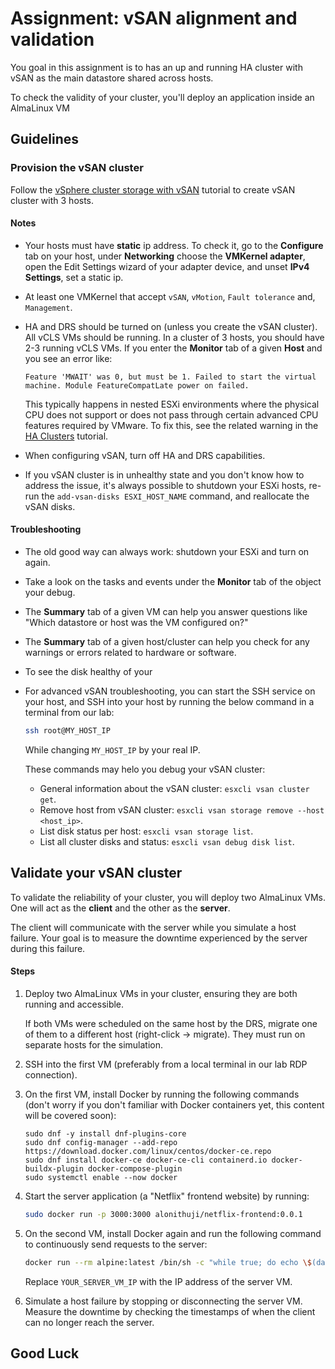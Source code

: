 # Assignment: vSAN alignment and validation

You goal in this assignment is to has an up and running HA cluster with vSAN as the main datastore shared across hosts. 

To check the validity of your cluster, you'll deploy an application inside an AlmaLinux VM

## Guidelines 

### Provision the vSAN cluster

Follow the [vSphere cluster storage with vSAN](vcenter_storage.md) tutorial to create vSAN cluster with 3 hosts. 

#### Notes

- Your hosts must have **static** ip address. To check it, go to the **Configure** tab on your host, under **Networking** choose the **VMKernel adapter**, open the Edit Settings wizard of your adapter device, and unset **IPv4 Settings**, set a static ip. 
- At least one VMKernel that accept `vSAN`, `vMotion`, `Fault tolerance` and, `Management`. 
- HA and DRS should be turned on (unless you create the vSAN cluster). 
  All vCLS VMs should be running. In a cluster of 3 hosts, you should have 2-3 running vCLS VMs. 
  If you enter the **Monitor** tab of a given **Host** and you see an error like: 

  ```text
  Feature 'MWAIT' was 0, but must be 1. Failed to start the virtual machine. Module FeatureCompatLate power on failed. 
  ```
  
  This typically happens in nested ESXi environments where the physical CPU does not support or does not pass through certain advanced CPU features required by VMware.
  To fix this, see the related warning in the [HA Clusters](vsphere_ha_clusters.md) tutorial.
- When configuring vSAN, turn off HA and DRS capabilities.
- If you vSAN cluster is in unhealthy state and you don't know how to address the issue, 
  it's always possible to shutdown your ESXi hosts, re-run the `add-vsan-disks ESXI_HOST_NAME` command, and reallocate the vSAN disks.  

#### Troubleshooting 

- The old good way can always work: shutdown your ESXi and turn on again. 
- Take a look on the tasks and events under the **Monitor** tab of the object your debug. 
- The **Summary** tab of a given VM can help you answer questions like "Which datastore or host was the VM configured on?"
- The **Summary** tab of a given host/cluster can help you check for any warnings or errors related to hardware or software. 
- To see the disk healthy of your 
- For advanced vSAN troubleshooting, you can start the SSH service on your host, and SSH into your host by running the below command in a terminal from our lab:

  ```bash
  ssh root@MY_HOST_IP
  ```
  
  While changing `MY_HOST_IP` by your real IP. 
  
  These commands may helo you debug your vSAN cluster:
   - General information about the vSAN cluster: `esxcli vsan cluster get`.
   - Remove host from vSAN cluster: `esxcli vsan storage remove --host <host_ip>`.
   - List disk status per host: `esxcli vsan storage list`.
   - List all cluster disks and status: `esxcli vsan debug disk list`.

## Validate your vSAN cluster

To validate the reliability of your cluster, you will deploy two AlmaLinux VMs.
One will act as the **client** and the other as the **server**.

The client will communicate with the server while you simulate a host failure.
Your goal is to measure the downtime experienced by the server during this failure.

#### Steps

1. Deploy two AlmaLinux VMs in your cluster, ensuring they are both running and accessible.

   If both VMs were scheduled on the same host by the DRS, migrate one of them to a different host (right-click -> migrate).
   They must run on separate hosts for the simulation.
2. SSH into the first VM (preferably from a local terminal in our lab RDP connection).
3. On the first VM, install Docker by running the following commands (don't worry if you don't familiar with Docker containers yet, this content will be covered soon):

   ```
   sudo dnf -y install dnf-plugins-core
   sudo dnf config-manager --add-repo https://download.docker.com/linux/centos/docker-ce.repo
   sudo dnf install docker-ce docker-ce-cli containerd.io docker-buildx-plugin docker-compose-plugin
   sudo systemctl enable --now docker
   ```

4. Start the server application (a "Netflix" frontend website) by running:

   ```bash
   sudo docker run -p 3000:3000 alonithuji/netflix-frontend:0.0.1
   ```

5. On the second VM, install Docker again and run the following command to continuously send requests to the server:

   ```bash
   docker run --rm alpine:latest /bin/sh -c "while true; do echo \$(date) && wget -q --spider http://YOUR_SERVER_VM_IP:3000; sleep 3; done"
   ```
   
   Replace `YOUR_SERVER_VM_IP` with the IP address of the server VM.

6. Simulate a host failure by stopping or disconnecting the server VM.
   Measure the downtime by checking the timestamps of when the client can no longer reach the server.


## Good Luck

